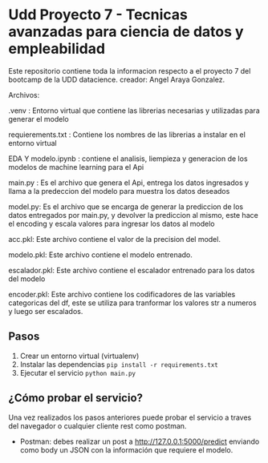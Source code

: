 # Udd Proyecto 7 - Tecnicas avanzadas para ciencia de datos y empleabilidad

Este repositorio contiene toda la informacion respecto a el proyecto 7 del bootcamp de la UDD datacience.
creador: Angel Araya Gonzalez.

Archivos: 

.venv : Entorno virtual que contiene las librerias necesarias y utilizadas para generar el modelo

requierements.txt : Contiene los nombres de las librerias a instalar en el entorno virtual

EDA Y modelo.ipynb : contiene el analisis, liempieza y generacion de los modelos de machine learning para el Api

main.py : Es el archivo que genera el Api, entrega los datos ingresados y llama a la predeccion del modelo para muestra los datos deseados

model.py: Es el archivo que se encarga de generar la prediccion de los datos entregados por main.py, y devolver la prediccion al mismo, este hace el encoding y escala valores para ingresar los datos al modelo

acc.pkl: Este archivo contiene el valor de la precision del model.

modelo.pkl: Este archivo contiene el modelo entrenado.

escalador.pkl: Este archivo contiene el escalador entrenado para los datos del modelo

encoder.pkl: Este archivo contiene los codificadores de las variables categoricas del df, este se utiliza para tranformar los valores str a numeros y luego ser escalados.

## Pasos

1. Crear un entorno virtual (virtualenv)
2. Instalar las dependencias `pip install -r requirements.txt`
3. Ejecutar el servicio `python main.py`

## ¿Cómo probar el servicio?

Una vez realizados los pasos anteriores puede probar
el servicio a traves del navegador o cualquier cliente
rest como postman.

- Postman: debes realizar un post a http://127.0.0.1:5000/predict 
           enviando como body un JSON con la información que requiere 
           el modelo.
